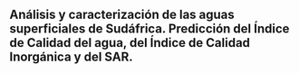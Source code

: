 ## Análisis y caracterización de las aguas superficiales de Sudáfrica. Predicción del Índice de Calidad del agua, del Índice de Calidad Inorgánica y del SAR.
